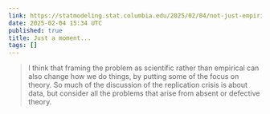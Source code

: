 ```yaml
---
link: https://statmodeling.stat.columbia.edu/2025/02/04/not-just-empirically-but-scientifically/
date: 2025-02-04 15:34 UTC
published: true
title: Just a moment...
tags: []
---
```


> I think that framing the problem as scientific rather than empirical can also change how we do things, by putting some of the focus on theory. So much of the discussion of the replication crisis is about data, but consider all the problems that arise from absent or defective theory.

